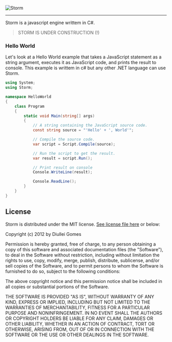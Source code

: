 
![Storm](https://raw.github.com/Diullei/Storm/master/storm-logo.png)

********************************************************************

Storm is a javascript engine writtem in C#.

> STORM IS UNDER CONSTRUCTION (!)

### Hello World

Let's look at a Hello World example that takes a JavaScript statement as a string argument, executes it as JavaScript code, and prints the result to console. This example is writtem in c# but any other .NET language can use Storm.

```c#
using System;
using Storm;

namespace HelloWorld
{
    class Program
    {
        static void Main(string[] args)
        {
            // A string containing the JavaScript source code.
            const string source = "'Hello' + ', World'";

            // Compile the source code.
            var script = Script.Compile(source);

            // Run the script to get the result.
            var result = script.Run();

            // Print result on console
            Console.WriteLine(result);

            Console.ReadLine();
        }
    }
}
```

## License

Storm is distributed under the MIT license. [See license file here](https://raw.github.com/Diullei/Storm/master/LICENSE.txt) or below:

Copyright (c) 2012 by Diullei Gomes

Permission is hereby granted, free of charge, to any person obtaining a copy of this software and associated documentation files (the "Software"), to deal in the Software without restriction, including without limitation the rights to use, copy, modify, merge, publish, distribute, sublicense, and/or sell copies of the Software, and to permit persons to whom the Software is furnished to do so, subject to the following conditions:

The above copyright notice and this permission notice shall be included in all copies or substantial portions of the Software.

THE SOFTWARE IS PROVIDED "AS IS", WITHOUT WARRANTY OF ANY KIND, EXPRESS OR IMPLIED, INCLUDING BUT NOT LIMITED TO THE WARRANTIES OF MERCHANTABILITY, FITNESS FOR A PARTICULAR PURPOSE AND NONINFRINGEMENT. IN NO EVENT SHALL THE AUTHORS OR COPYRIGHT HOLDERS BE LIABLE FOR ANY CLAIM, DAMAGES OR OTHER LIABILITY, WHETHER IN AN ACTION OF CONTRACT, TORT OR OTHERWISE, ARISING FROM, OUT OF OR IN CONNECTION WITH THE SOFTWARE OR THE USE OR OTHER DEALINGS IN THE SOFTWARE.
